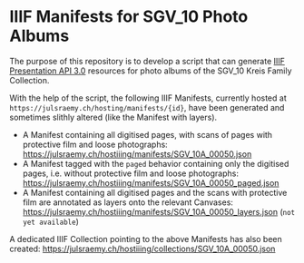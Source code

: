 # IIIF Manifests for SGV_10 Photo Albums
The purpose of this repository is to develop a script that can generate [IIIF Presentation API 3.0](https://iiif.io/api/presentation/3.0/) resources for photo albums of the SGV_10 Kreis Family Collection.

With the help of the script, the following IIIF Manifests, currently hosted at `https://julsraemy.ch/hosting/manifests/{id}`, have been generated and sometimes slithly altered (like the Manifest with layers).

- A Manifest containing all digitised pages, with scans of pages with protective film and loose photographs: https://julsraemy.ch/hostiiing/manifests/SGV_10A_00050.json 
- A Manifest tagged with the `paged` behavior containing only the digitised pages, i.e. without protective film and loose photographs: https://julsraemy.ch/hostiiing/manifests/SGV_10A_00050_paged.json 
- A Manifest containing all digitised pages and the scans with protective film are annotated as layers onto the relevant Canvases: https://julsraemy.ch/hostiiing/manifests/SGV_10A_00050_layers.json (`not yet available`)

A dedicated IIIF Collection pointing to the above Manifests has also been created: https://julsraemy.ch/hostiiing/collections/SGV_10A_00050.json

